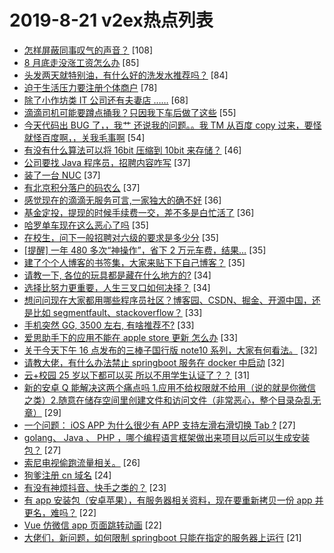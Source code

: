 # 2019-8-21 v2ex热点列表

+ [怎样屏蔽同事叹气的声音？](https://www.v2ex.com/t/593743#reply108) [108]
+ [8 月底走没涨工资怎么办](https://www.v2ex.com/t/593797#reply85) [85]
+ [头发两天就特别油，有什么好的洗发水推荐吗？](https://www.v2ex.com/t/593863#reply84) [84]
+ [迫于生活压力要注册个体商户](https://www.v2ex.com/t/593715#reply78) [78]
+ [除了小作坊类 IT 公司还有夫妻店 ……](https://www.v2ex.com/t/593704#reply68) [68]
+ [滴滴司机可能要蹲点捅我？只因我下车后做了这些](https://www.v2ex.com/t/593893#reply55) [55]
+ [今天代码出 BUG 了，，我艹 还说我的问题。。我 TM 从百度 copy 过来，要怪就怪百度啊，，关我毛事啊](https://www.v2ex.com/t/593914#reply54) [54]
+ [有没有什么算法可以将 16bit 压缩到 10bit 来存储？](https://www.v2ex.com/t/593783#reply46) [46]
+ [公司要找 Java 程序员，招聘内容咋写](https://www.v2ex.com/t/593732#reply37) [37]
+ [装了一台 NUC](https://www.v2ex.com/t/593747#reply37) [37]
+ [有北京积分落户的码农么](https://www.v2ex.com/t/593806#reply37) [37]
+ [感觉现在的滴滴无服务可言,一家独大的确不好](https://www.v2ex.com/t/593731#reply36) [36]
+ [基金定投，提现的时候手续费一交，差不多是白忙活了](https://www.v2ex.com/t/593811#reply36) [36]
+ [哈罗单车现在这么恶心了吗](https://www.v2ex.com/t/593694#reply35) [35]
+ [在校生，问下一般招聘对六级的要求是多少分](https://www.v2ex.com/t/593739#reply35) [35]
+ [[提醒] 一年 480 多次“神操作”，省下 2 万元车费，结果…](https://www.v2ex.com/t/593809#reply35) [35]
+ [建了个个人博客的书签集，大家来贴下下自己博客？](https://www.v2ex.com/t/593878#reply35) [35]
+ [请教一下, 各位的玩具都是藏在什么地方的?](https://www.v2ex.com/t/593833#reply34) [34]
+ [选择比努力更重要，人生三叉口如何决择？](https://www.v2ex.com/t/593876#reply34) [34]
+ [想问问现在大家都用哪些程序员社区？博客园、CSDN、掘金、开源中国，还是比如 segmentfault、stackoverflow？](https://www.v2ex.com/t/593733#reply33) [33]
+ [手机突然 GG, 3500 左右, 有啥推荐不?](https://www.v2ex.com/t/593839#reply33) [33]
+ [爱思助手下的应用不能在 apple store 更新 怎么办](https://www.v2ex.com/t/593880#reply33) [33]
+ [关于今天下午 16 点发布的三棒子国行版 note10 系列，大家有何看法。](https://www.v2ex.com/t/593714#reply32) [32]
+ [请教大佬，有什么办法禁止 springboot 服务在 docker 中启动](https://www.v2ex.com/t/593826#reply32) [32]
+ [云+校园 25 岁以下都可以买 所以不用学生认证了？？](https://www.v2ex.com/t/593905#reply31) [31]
+ [新的安卓 Q 能解决这两个痛点吗 1.应用不给权限就不给用（说的就是你微信之类）2.随意在储存空间里创建文件和访问文件（非常恶心，整个目录杂乱无章）](https://www.v2ex.com/t/593890#reply29) [29]
+ [一个问题： iOS APP 为什么很少有 APP 支持左滑右滑切换 Tab ?](https://www.v2ex.com/t/593707#reply27) [27]
+ [golang、 Java 、 PHP ，哪个编程语言框架做出来项目以后可以生成安装包？](https://www.v2ex.com/t/593764#reply27) [27]
+ [索尼电视偷跑流量相关。](https://www.v2ex.com/t/593874#reply26) [26]
+ [狗爹注册 cn 域名](https://www.v2ex.com/t/593693#reply24) [24]
+ [有没有神烦抖音、快手之类的？](https://www.v2ex.com/t/593979#reply23) [23]
+ [有 app 安装包（安卓苹果），有服务器相关资料，现在要重新拷贝一份 app 并更名，难吗？](https://www.v2ex.com/t/593708#reply22) [22]
+ [Vue 仿微信 app 页面跳转动画](https://www.v2ex.com/t/593728#reply22) [22]
+ [大佬们，新问题，如何限制 springboot 只能在指定的服务器上运行](https://www.v2ex.com/t/593885#reply21) [21]
